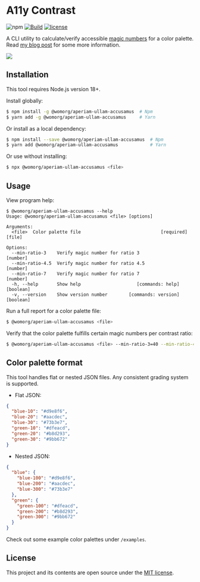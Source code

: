 # A11y Contrast

![npm](https://img.shields.io/npm/v/@womorg/aperiam-ullam-accusamus?style=flat-square)
[![Build](https://img.shields.io/github/actions/workflow/status/darekkay/@womorg/aperiam-ullam-accusamus/ci.yml?branch=master&style=flat-square)](https://github.com/womorg/aperiam-ullam-accusamus/actions/workflows/ci.yml)
[![license](https://img.shields.io/badge/license-MIT-green?style=flat-square)](https://github.com/womorg/aperiam-ullam-accusamus/blob/master/LICENSE)

A CLI utility to calculate/verify accessible [magic numbers](https://designsystem.digital.gov/design-tokens/color/overview/#magic-number) for a color palette. Read [my blog post](https://darekkay.com/blog/accessible-color-palette/) for some more information.

![](screenshot.png)

## Installation

This tool requires Node.js version 18+.

Install globally:

```bash
$ npm install -g @womorg/aperiam-ullam-accusamus  # Npm
$ yarn add -g @womorg/aperiam-ullam-accusamus     # Yarn
```

Or install as a local dependency:

```bash
$ npm install --save @womorg/aperiam-ullam-accusamus  # Npm
$ yarn add @womorg/aperiam-ullam-accusamus            # Yarn
```

Or use without installing:

```bash
$ npx @womorg/aperiam-ullam-accusamus <file>
```

## Usage

View program help:

```
$ @womorg/aperiam-ullam-accusamus --help
Usage: @womorg/aperiam-ullam-accusamus <file> [options]

Arguments:
  <file>  Color palette file                              [required] [file]

Options:
  --min-ratio-3    Verify magic number for ratio 3                 [number]
  --min-ratio-4.5  Verify magic number for ratio 4.5               [number]
  --min-ratio-7    Verify magic number for ratio 7                 [number]
  -h, --help       Show help                     [commands: help] [boolean]
  -v, --version    Show version number        [commands: version] [boolean]
```

Run a full report for a color palette file:

```bash
$ @womorg/aperiam-ullam-accusamus <file>
```

Verify that the color palette fulfills certain magic numbers per contrast ratio:

```bash
$ @womorg/aperiam-ullam-accusamus <file> --min-ratio-3=40 --min-ratio-4.5=50 --min-ratio-7=70
```

## Color palette format

This tool handles flat or nested JSON files. Any consistent grading system is supported.

- Flat JSON:

```json
{
  "blue-10": "#d9e8f6",
  "blue-20": "#aacdec",
  "blue-30": "#73b3e7",
  "green-10": "#dfeacd",
  "green-20": "#b8d293",
  "green-30": "#9bb672"
}
```

- Nested JSON:

```json
{
  "blue": {
    "blue-100": "#d9e8f6",
    "blue-200": "#aacdec",
    "blue-300": "#73b3e7"
  },
  "green": {
    "green-100": "#dfeacd",
    "green-200": "#b8d293",
    "green-300": "#9bb672"
  }
}
```

Check out some example color palettes under `/examples`.

## License

This project and its contents are open source under the [MIT license](LICENSE).
